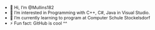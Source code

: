 - 👋 Hi, I’m @Mullins182
- 👀 I’m interested in Programming with C++, C#, Java in Visual Studio.
- 🌱 I’m currently learning to program at Computer Schule Stockelsdorf
- ⚡ Fun fact: GitHub is cool ^^

<!---
Mullins182/Mullins182 is a ✨ special ✨ repository because its `README.md` (this file) appears on your GitHub profile.
You can click the Preview link to take a look at your changes.
--->
